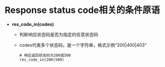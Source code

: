 # Response status code相关的条件原语

- **res_code_in(codes)**
  - 判断响应状态码是否为指定的任意状态码
  
  - codes代表多个状态码，是一个字符串，格式示例“200|400|403”
  
    ```
    # 响应返回状态码为200或500
    res_code_in(200|500)
    ```
